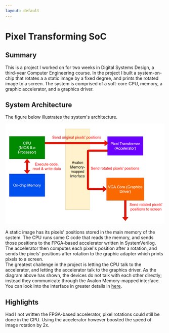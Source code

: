 ```yaml
---
layout: default
---
```


# Pixel Transforming SoC
## Summary
This is a project I worked on for two weeks in Digital Systems Design, a third-year Computer Engineering course. In the project I built a system-on-chip that rotates a a static image by a fixed degree, and prints the rotated image to a screen. The system is comprised of a soft-core CPU, memory, a graphic accelerator, and a graphics driver.

## System Architecture
The figure below illustrates the system's architecture.

![](pixel_xformer_soc_arch.PNG)

A static image has its pixels' positions stored in the main memory of the system. The CPU runs some C code that reads the memory, and sends those positions to the FPGA-based accelerator written in SystemVerilog. The accelerator then computes each pixel's position after a rotation, and sends the pixels' positions after rotation to the graphic adapter which prints pixels to a screen.<br>
The greatest challenge in the project is letting the CPU talk to the accelerator, and letting the accelerator talk to the graphics driver. As the diagram above has shown, the devices do not talk with each other directly; instead they communicate through the Avalon Memory-mapped interface. You can look into the interface in greater details in [here](https://www.intel.com/content/dam/www/programmable/us/en/pdfs/literature/manual/mnl_avalon_spec.pdf).

## Highlights
Had I not written the FPGA-based accelerator, pixel rotations could still be done in the CPU. Using the accelerator however boosted the speed of image rotation by 2x.